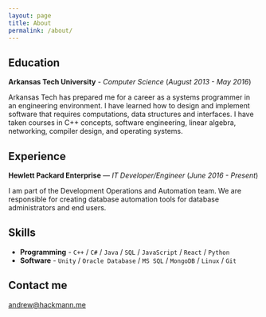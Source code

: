 ```yaml
---
layout: page
title: About
permalink: /about/
---
```



## Education

**Arkansas Tech University** - *Computer Science* (*August 2013 - May 2016*)

Arkansas Tech has prepared me for a career as a systems programmer in an engineering environment. I have learned how to design and implement software that requires computations, data structures and interfaces. I have taken courses in C++ concepts, software engineering, linear algebra, networking, compiler design, and operating systems.

## Experience

**Hewlett Packard Enterprise** — *IT Developer/Engineer* (*June 2016 - Present*)

I am part of the Development Operations and Automation team. We are responsible for creating database automation tools for database administrators and end users.


## Skills

* **Programming** - `C++` / `C#` / `Java` / `SQL` / `JavaScript` / `React` / `Python`
* **Software** - `Unity` / `Oracle Database` / `MS SQL` / `MongoDB` / `Linux` / `Git`

## Contact me

[andrew@hackmann.me](mailto:andrew@hackmann.me)